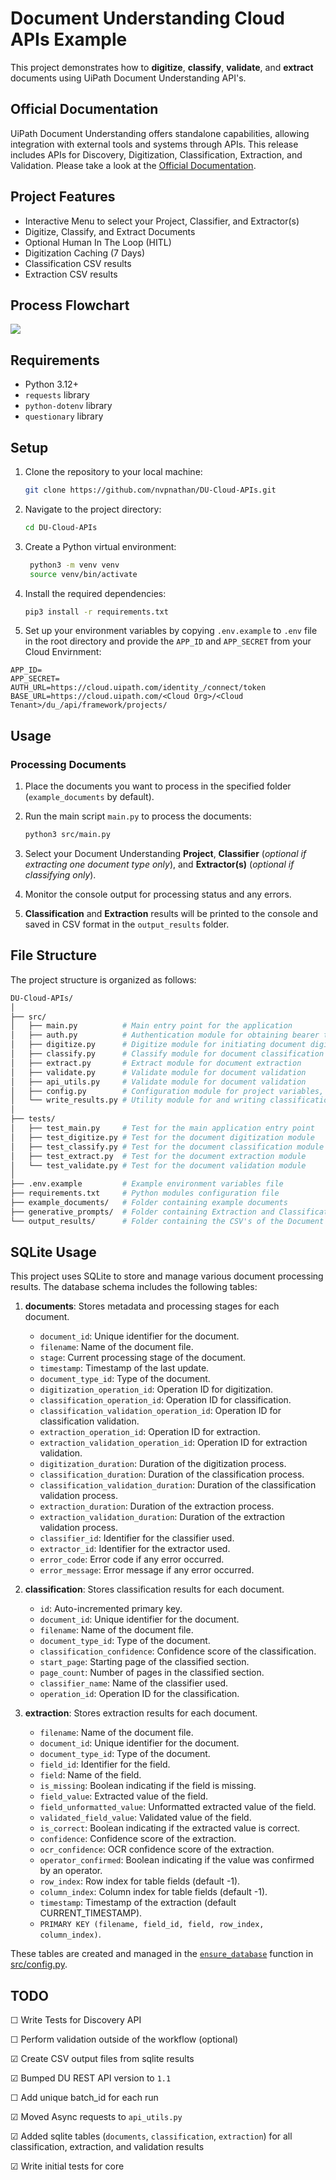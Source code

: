 # Document Understanding Cloud APIs Example

This project demonstrates how to **digitize**, **classify**, **validate**, and **extract** documents using UiPath Document Understanding API's.

## Official Documentation

UiPath Document Understanding offers standalone capabilities, allowing integration with external tools and systems through APIs. This release includes APIs for Discovery, Digitization, Classification, Extraction, and Validation. Please take a look at the [Official Documentation](https://docs.uipath.com/document-understanding/automation-cloud/latest/api-guide/example).

## Project Features
- Interactive Menu to select your Project, Classifier, and Extractor(s)
- Digitize, Classify, and Extract Documents
- Optional Human In The Loop (HITL)
- Digitization Caching (7 Days)
- Classification CSV results
- Extraction CSV results

## Process Flowchart

![](flowchart.png)

## Requirements

- Python 3.12+
- `requests` library
- `python-dotenv` library
- `questionary` library

## Setup

1. Clone the repository to your local machine:

    ```bash
    git clone https://github.com/nvpnathan/DU-Cloud-APIs.git
    ```

2. Navigate to the project directory:

    ```bash
    cd DU-Cloud-APIs
    ```

3. Create a Python virtual environment:

   ```bash
    python3 -m venv venv
    source venv/bin/activate
    ```

5. Install the required dependencies:

    ```bash
    pip3 install -r requirements.txt
    ```

6. Set up your environment variables by copying `.env.example` to `.env` file in the root directory and provide the `APP_ID` and `APP_SECRET` from your Cloud Envirnment:

  ```env
  APP_ID=
  APP_SECRET=
  AUTH_URL=https://cloud.uipath.com/identity_/connect/token
  BASE_URL=https://cloud.uipath.com/<Cloud Org>/<Cloud Tenant>/du_/api/framework/projects/
  ```

## Usage

### Processing Documents

1. Place the documents you want to process in the specified folder (`example_documents` by default).

2. Run the main script `main.py` to process the documents:

    ```bash
    python3 src/main.py
    ```

3. Select your Document Understanding **Project**, **Classifier** (*optional if extracting one document type only*), and **Extractor(s)** (*optional if classifying only*).

4. Monitor the console output for processing status and any errors.

5. **Classification** and **Extraction** results will be printed to the console and saved in CSV format in the `output_results` folder.

## File Structure

The project structure is organized as follows:
```bash
DU-Cloud-APIs/
│
├── src/
│   ├── main.py          # Main entry point for the application
│   ├── auth.py          # Authentication module for obtaining bearer token
│   ├── digitize.py      # Digitize module for initiating document digitization
│   ├── classify.py      # Classify module for document classification
│   ├── extract.py       # Extract module for document extraction
│   ├── validate.py      # Validate module for document validation
│   ├── api_utils.py     # Validate module for document validation
│   ├── config.py        # Configuration module for project variables, sqlite db creation
│   └── write_results.py # Utility module for and writing classification and extraction results to sqlite
│
├── tests/
│   ├── test_main.py     # Test for the main application entry point
│   ├── test_digitize.py # Test for the document digitization module
│   ├── test_classify.py # Test for the document classification module
│   ├── test_extract.py  # Test for the document extraction module
│   └── test_validate.py # Test for the document validation module
│
├── .env.example         # Example environment variables file
├── requirements.txt     # Python modules configuration file
├── example_documents/   # Folder containing example documents
├── generative_prompts/  # Folder containing Extraction and Classification Prompt Templates
└── output_results/      # Folder containing the CSV's of the Document Extraction Results
```

## SQLite Usage

This project uses SQLite to store and manage various document processing results. The database schema includes the following tables:

1. **documents**: Stores metadata and processing stages for each document.
    - `document_id`: Unique identifier for the document.
    - `filename`: Name of the document file.
    - `stage`: Current processing stage of the document.
    - `timestamp`: Timestamp of the last update.
    - `document_type_id`: Type of the document.
    - `digitization_operation_id`: Operation ID for digitization.
    - `classification_operation_id`: Operation ID for classification.
    - `classification_validation_operation_id`: Operation ID for classification validation.
    - `extraction_operation_id`: Operation ID for extraction.
    - `extraction_validation_operation_id`: Operation ID for extraction validation.
    - `digitization_duration`: Duration of the digitization process.
    - `classification_duration`: Duration of the classification process.
    - `classification_validation_duration`: Duration of the classification validation process.
    - `extraction_duration`: Duration of the extraction process.
    - `extraction_validation_duration`: Duration of the extraction validation process.
    - `classifier_id`: Identifier for the classifier used.
    - `extractor_id`: Identifier for the extractor used.
    - `error_code`: Error code if any error occurred.
    - `error_message`: Error message if any error occurred.

2. **classification**: Stores classification results for each document.
    - `id`: Auto-incremented primary key.
    - `document_id`: Unique identifier for the document.
    - `filename`: Name of the document file.
    - `document_type_id`: Type of the document.
    - `classification_confidence`: Confidence score of the classification.
    - `start_page`: Starting page of the classified section.
    - `page_count`: Number of pages in the classified section.
    - `classifier_name`: Name of the classifier used.
    - `operation_id`: Operation ID for the classification.

3. **extraction**: Stores extraction results for each document.
    - `filename`: Name of the document file.
    - `document_id`: Unique identifier for the document.
    - `document_type_id`: Type of the document.
    - `field_id`: Identifier for the field.
    - `field`: Name of the field.
    - `is_missing`: Boolean indicating if the field is missing.
    - `field_value`: Extracted value of the field.
    - `field_unformatted_value`: Unformatted extracted value of the field.
    - `validated_field_value`: Validated value of the field.
    - `is_correct`: Boolean indicating if the extracted value is correct.
    - `confidence`: Confidence score of the extraction.
    - `ocr_confidence`: OCR confidence score of the extraction.
    - `operator_confirmed`: Boolean indicating if the value was confirmed by an operator.
    - `row_index`: Row index for table fields (default -1).
    - `column_index`: Column index for table fields (default -1).
    - `timestamp`: Timestamp of the extraction (default CURRENT_TIMESTAMP).
    - `PRIMARY KEY (filename, field_id, field, row_index, column_index)`.

These tables are created and managed in the [`ensure_database`](src/config.py) function in [src/config.py](src/config.py).

## TODO

&#9744; Write Tests for Discovery API

&#9744; Perform validation outside of the workflow (optional)

&#9745; Create CSV output files from sqlite results

&#9745; Bumped DU REST API version to `1.1`

&#9744; Add unique batch_id for each run

&#9745; Moved Async requests to `api_utils.py`

&#9745; Added sqlite tables (`documents`, `classification`, `extraction`) for all classification, extraction, and validation results

&#9745; Write initial tests for core
